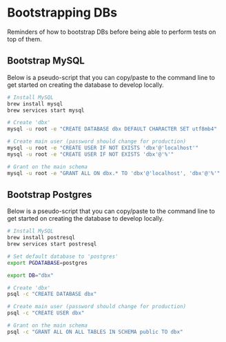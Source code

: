 # Bootstrapping DBs

Reminders of how to bootstrap DBs before being able to perform tests on top of them.


## Bootstrap MySQL

Below is a pseudo-script that you can copy/paste to the command line to get started on
creating the database to develop locally.

```bash
# Install MySQL
brew install mysql
brew services start mysql

# Create 'dbx'
mysql -u root -e "CREATE DATABASE dbx DEFAULT CHARACTER SET utf8mb4"

# Create main user (password should change for production)
mysql -u root -e "CREATE USER IF NOT EXISTS 'dbx'@'localhost'"
mysql -u root -e "CREATE USER IF NOT EXISTS 'dbx'@'%'"

# Grant on the main schema
mysql -u root -e "GRANT ALL ON dbx.* TO 'dbx'@'localhost', 'dbx'@'%'"
```


## Bootstrap Postgres

Below is a pseudo-script that you can copy/paste to the command line to get started on
creating the database to develop locally.

```bash
# Install MySQL
brew install postresql
brew services start postresql

# Set default database to 'postgres'
export PGDATABASE=postgres

export DB="dbx"

# Create 'dbx'
psql -c "CREATE DATABASE dbx"

# Create main user (password should change for production)
psql -c "CREATE USER dbx"

# Grant on the main schema
psql -c "GRANT ALL ON ALL TABLES IN SCHEMA public TO dbx"
```
